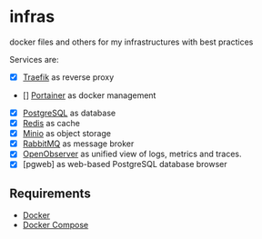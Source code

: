 # infras
docker files and others for my infrastructures with best practices

Services are:
- [x] [Traefik](https://traefik.io/) as reverse proxy
- [] [Portainer](https://www.portainer.io/) as docker management
- [x] [PostgreSQL](https://www.postgresql.org/) as database
- [x] [Redis](https://redis.io/) as cache
- [x] [Minio](https://min.io/) as object storage
- [x] [RabbitMQ](https://www.rabbitmq.com/) as message broker
- [x] [OpenObserver](https://openobservability.io/) as unified view of logs, metrics and traces.
- [x] [pgweb] as web-based PostgreSQL database browser

## Requirements
- [Docker](https://docs.docker.com/install/)
- [Docker Compose](https://docs.docker.com/compose/install/)

